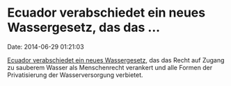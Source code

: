 Ecuador verabschiedet ein neues Wassergesetz, das das \...
==========================================================

Date: 2014-06-29 01:21:03

[Ecuador verabschiedet ein neues
Wassergesetz](https://amerika21.de/2014/06/102783/wassergesetz-ecuador),
das das Recht auf Zugang zu sauberem Wasser als Menschenrecht verankert
und alle Formen der Privatisierung der Wasserversorgung verbietet.
